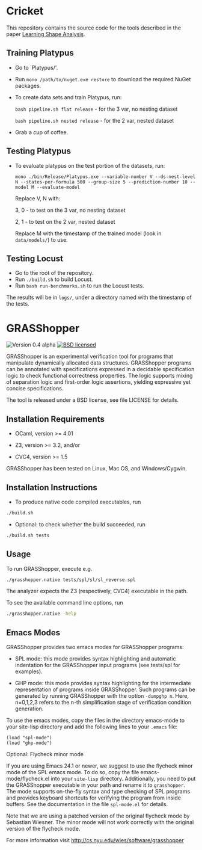 Cricket
=======

This repository contains the source code for the tools described in the paper [Learning Shape Analysis](https://www.microsoft.com/en-us/research/publication/learning-shape-analysis/).

Training Platypus
-----------------

- Go to `Platypus/'.
- Run `mono /path/to/nuget.exe restore` to download the required NuGet packages.
- To create data sets and train Platypus, run:

  `bash pipeline.sh flat release`     -  for the 3 var, no nesting dataset

  `bash pipeline.sh nested release`   -  for the 2 var, nested dataset
- Grab a cup of coffee.

Testing Platypus
----------------

- To evaluate platypus on the test portion of the datasets, run:

  `mono ./bin/Release/Platypus.exe --variable-number V --ds-nest-level N --states-per-formula 500 --group-size 5 --prediction-number 10 --model M --evaluate-model`

  Replace V, N with:

    3, 0  -  to test on the 3 var, no nesting dataset

    2, 1  -  to test on the 2 var, nested dataset

  Replace M with the timestamp of the trained model (look in `data/models/`) to use.

Testing Locust
--------------------

- Go to the root of the repository.
- Run `./build.sh` to build Locust.
- Run `bash run-benchmarks.sh` to run the Locust tests.

The results will be in `logs/`, under a directory named with the timestamp of the tests.

GRASShopper
===========
![Version 0.4 alpha](https://img.shields.io/badge/version-0.4_alpha-green.svg)
[![BSD licensed](https://img.shields.io/badge/license-BSD-blue.svg)](https://raw.githubusercontent.com/wies/grasshopper/master/LICENSE)

GRASShopper is an experimental verification tool for programs that
manipulate dynamically allocated data structures. GRASShopper programs
can be annotated with specifications expressed in a decidable
specification logic to check functional correctness properties. The
logic supports mixing of separation logic and first-order logic
assertions, yielding expressive yet concise specifications.

The tool is released under a BSD license, see file LICENSE for
details.


Installation Requirements
-------------------------
- OCaml, version >= 4.01

- Z3, version >= 3.2, and/or

- CVC4, version >= 1.5

GRASShopper has been tested on Linux, Mac OS, and Windows/Cygwin.


Installation Instructions 
-------------------------
- To produce native code compiled executables, run 
```bash
./build.sh
```

- Optional: to check whether the build succeeded, run
```bash
./build.sh tests
```

Usage
-------------------------

To run GRASShopper, execute e.g.
```bash
./grasshopper.native tests/spl/sl/sl_reverse.spl
```
The analyzer expects the Z3 (respectively, CVC4) executable in the path.

To see the available command line options, run
```bash
./grasshopper.native -help
```

Emacs Modes
-------------------------
GRASShopper provides two emacs modes for GRASShopper programs:

- SPL mode: this mode provides syntax highlighting and automatic
  indentation for the GRASShopper input programs (see tests/spl for
  examples).

- GHP mode: this mode provides syntax highlighting for the intermediate 
  representation of programs inside GRASShopper. Such programs can be
  generated by running GRASShopper with the option `-dumpghp n`.
  Here, n=0,1,2,3 refers to the n-th simplification stage of
  verification condition generation.

To use the emacs modes, copy the files in the directory emacs-mode to
your site-lisp directory and add the following lines to your `.emacs` file:

```elisp
(load "spl-mode")   
(load "ghp-mode")
```

Optional: Flycheck minor mode

If you are using Emacs 24.1 or newer, we suggest to use the
flycheck minor mode of the SPL emacs mode. To do so, copy the file
emacs-mode/flycheck.el into your `site-lisp` directory. Additionally,
you need to put the GRASShopper executable in your path and rename it
to `grasshopper`. The mode supports on-the-fly syntax and type
checking of SPL programs and provides keyboard shortcuts for verifying
the program from inside buffers. See the documentation in the file
`spl-mode.el` for details.

Note that we are using a patched version of the original flycheck mode
by Sebastian Wiesner. The minor mode will not work correctly with the
original version of the flycheck mode.

For more information visit http://cs.nyu.edu/wies/software/grasshopper
